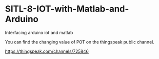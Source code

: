# SITL-8-IOT-with-Matlab-and-Arduino
Interfacing arduino iot and matlab


You can find the changing value of POT on the thingspeak public channel.

https://thingspeak.com/channels/725846
